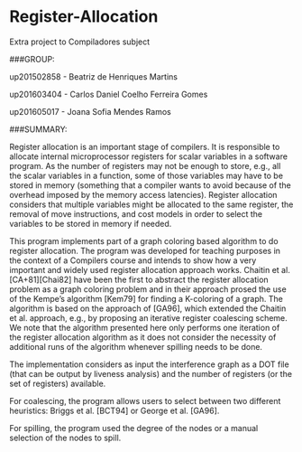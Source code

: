 # Register-Allocation
Extra project to Compiladores subject 

###GROUP:

up201502858 - Beatriz de Henriques Martins

up201603404 - Carlos Daniel Coelho Ferreira Gomes

up201605017 - Joana Sofia Mendes Ramos

###SUMMARY:

Register allocation is an important stage of compilers. It is responsible to allocate internal microprocessor registers for scalar variables in a software program. As the number of registers may not be enough to store, e.g., all the scalar variables in a function, some of those variables may have to be stored in memory (something that a compiler wants to avoid because of the overhead imposed by the memory access latencies). Register allocation considers that multiple variables might be allocated to the same register, the removal of move instructions, and cost models in order to select the variables to be stored in memory if needed.

This program implements part of a graph coloring based algorithm to do register allocation. The program was developed for teaching purposes in the context of a Compilers course and intends to show how a very important and widely used register allocation approach works. Chaitin et al. [CA+81][Chai82] have been the first to abstract the register allocation problem as a graph coloring problem and in their approach prosed the use of the Kempe’s algorithm [Kem79] for finding a K-coloring of a graph. The algorithm is based on the approach of [GA96], which extended the Chaitin et al. approach, e.g., by proposing an iterative register coalescing scheme. We note that the algorithm presented here only performs one iteration of the register allocation algorithm as it does not consider the necessity of additional runs of the algorithm whenever spilling needs to be done.

The implementation considers as input the interference graph as a DOT file (that can be output by liveness analysis) and the number of registers (or the set of registers) available.

For coalescing, the program allows users to select between two different heuristics: Briggs et al. [BCT94] or George et al. [GA96].

For spilling, the program used the degree of the nodes or a manual selection of the nodes to spill.